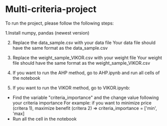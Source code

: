 # Multi-criteria-project
To run the project, please follow the following steps:

1.Install numpy, pandas (newest version)

2. Replace the data_sample.csv with your data file
Your data file should have the same format as the data_sample.csv

3. Replace the weight_sample_VIKOR.csv with your weight file
Your weight file should have the same format as the weight_sample_VIKOR.csv

4. If you want to run the AHP method, go to AHP.ipynb and run all cells of the notebook

5. If you want to run the VIKOR method, go to VIKOR.ipynb:
+ Find the variable "criteria_importance" and the change value following your criteria importance
For example: if you want to minimize price (critera 1), maximize benefit (critera 2)
=> criteria_importance = ['min', 'max]
+ Run all the cell in the notebook 

